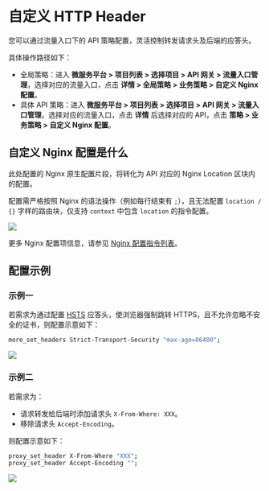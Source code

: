 # 自定义 HTTP Header

您可以通过流量入口下的 API 策略配置，灵活控制转发请求头及后端的应答头。

具体操作路径如下：

- 全局策略：进入 **微服务平台 > 项目列表 > 选择项目 > API 网关 > 流量入口管理**，选择对应的流量入口，点击 **详情 > 全局策略 > 业务策略 > 自定义 Nginx 配置**。
- 具体 API 策略：进入 **微服务平台 > 项目列表 > 选择项目 > API 网关 > 流量入口管理**，选择对应的流量入口，点击 **详情** 后选择对应的 API，点击 **策略 > 业务策略 > 自定义 Nginx 配置**。

## 自定义 Nginx 配置是什么

此处配置的 Nginx 原生配置片段，将转化为 API 对应的 Nginx Location 区块内的配置。

配置需严格按照 Nginx 的语法操作（例如每行结束有 `;`），且无法配置 `location / {}` 字样的路由块，仅支持 `context` 中包含 `location` 的指令配置。

![](https://terminus-paas.oss-cn-hangzhou.aliyuncs.com/paas-doc/2021/08/12/43f380df-2961-4ba6-a8e3-a32c5c893bd3.png)

更多 Nginx 配置项信息，请参见 [Nginx 配置指令列表](https://nginx.org/en/docs/dirindex.html)。

## 配置示例

### 示例一

若需求为通过配置 [HSTS](https://developer.mozilla.org/zh-CN/docs/Web/HTTP/Headers/Strict-Transport-Security) 应答头，使浏览器强制跳转 HTTPS，且不允许忽略不安全的证书，则配置示意如下：

```bash
more_set_headers Strict-Transport-Security "max-age=86400";
```

![](https://terminus-paas.oss-cn-hangzhou.aliyuncs.com/paas-doc/2021/08/12/c5c26249-a8c3-430a-ab1f-0c42dc241e74.png)


### 示例二

若需求为：

- 请求转发给后端时添加请求头 `X-From-Where: XXX`。
- 移除请求头 `Accept-Encoding`。

则配置示意如下：

```bash
proxy_set_header X-From-Where "XXX";
proxy_set_header Accept-Encoding "";
```

![](https://terminus-paas.oss-cn-hangzhou.aliyuncs.com/paas-doc/2021/08/12/986903e7-52a0-4e2e-bfcd-bdeef58790bd.png)
